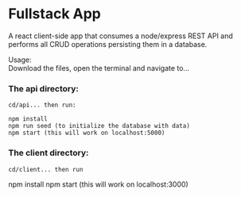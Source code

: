 # Fullstack App

 A react client-side app that consumes a node/express REST API and performs all CRUD operations persisting them in a database.

 Usage:
 <br>
 Download the files, open the terminal and navigate to...

 ### The api directory:

 ```
 cd/api... then run:
 ```
 ```
 npm install
 npm run seed (to initialize the database with data)
 npm start (this will work on localhost:5000)
 ```
 
 ### The client directory:
 ```
 cd/client... then run
 ```
 npm install
 npm start (this will work on localhost:3000)